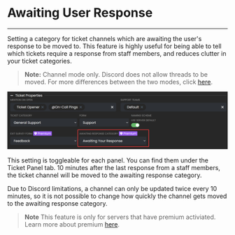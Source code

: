 # Awaiting User Response
***

Setting a category for ticket channels which are awaiting the user's response to be moved to. This feature is highly useful for being able to tell which tickets require a response from staff members, and reduces clutter in your ticket categories.

> **Note:** Channel mode only. Discord does not allow threads to be moved. For more differences between the two modes, click [here](./thread-mode.md#channel-vs-thread-comparison).


![Awaiting response](../../img/awaiting_response.webp)

This setting is toggleable for each panel. You can find them under the Ticket Panel tab. 10 minutes after the last response from a staff members, the ticket channel will be moved to the awaiting response category.

Due to Discord limitations, a channel can only be updated twice every 10 minutes, so it is not possible to change how quickly the channel gets moved to the awaiting response category.

> **Note** This feature is only for servers that have premium activiated. Learn more about premium [here](https://ticketsbot.net/premium).